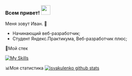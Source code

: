 ### Всем привет! <img src="https://raw.githubusercontent.com/MartinHeinz/MartinHeinz/master/wave.gif" width="30px">

Меня зовут Иван. 👋

 - Начинающий веб-разработчик;
 - Студент Яндекс.Практикума, Веб-разработчик плюс;
 
:toolbox:Мой стек 

[![My Skills](https://skillicons.dev/icons?i=html,css,js,react,redux,ts)](https://skillicons.dev)

:bar_chart:Моя статистика 
[![isvakulenko github stats](https://github-readme-stats.vercel.app/api?username=isvakulenko&show_icons=true&theme=cobalt)](https://github.com/isvakulenko?tab=repositories)
<!--
**isvakulenko/isvakulenko** is a ✨ _special_ ✨ repository because its `README.md` (this file) appears on your GitHub profile.

Here are some ideas to get you started:

- 🔭 I’m currently working on ...
- 🌱 I’m currently learning ...
- 👯 I’m looking to collaborate on ...
- 🤔 I’m looking for help with ...
- 💬 Ask me about ...
- 📫 How to reach me: ...
- 😄 Pronouns: ...
- ⚡ Fun fact: ...
-->
